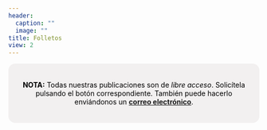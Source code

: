 ```yaml
---
header:
  caption: ""
  image: ""
title: Folletos
view: 2
---
```

<html>
  <style>
    section {
        background: #f2f0f0;
        border-radius: 1em;
        padding: 20px; 
        text-align: center;
        margin-bottom: 25px;}
  </style>
  <section>
      <div> 
      <p style="color:black"><strong>NOTA:</strong> Todas nuestras publicaciones son de  <i>libre acceso</i>. Solicítela pulsando el botón correspondiente. También puede hacerlo enviándonos un <a href="mailto:contacto@fusagri.com"><strong>correo electrónico</strong></a>.</p></div>
  </section>